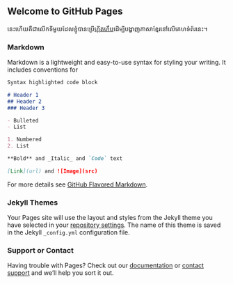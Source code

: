 ## Welcome to GitHub Pages

នេះហើយគឺជាលើកទីមួយដែលខ្ញុំបានប្រើ[ហ្គីតហឹប](https://github.com)ដើម្បីបង្ហាញភាសាខ្មែរនៅលើគេហទំព័រនេះ។


### Markdown

Markdown is a lightweight and easy-to-use syntax for styling your writing. It includes conventions for

```markdown
Syntax highlighted code block

# Header 1
## Header 2
### Header 3

- Bulleted
- List

1. Numbered
2. List

**Bold** and _Italic_ and `Code` text

[Link](url) and ![Image](src)
```

For more details see [GitHub Flavored Markdown](https://guides.github.com/features/mastering-markdown/).

### Jekyll Themes

Your Pages site will use the layout and styles from the Jekyll theme you have selected in your [repository settings](https://github.com/KhmerLinux/KhmerLinux/settings/pages). The name of this theme is saved in the Jekyll `_config.yml` configuration file.

### Support or Contact

Having trouble with Pages? Check out our [documentation](https://docs.github.com/categories/github-pages-basics/) or [contact support](https://support.github.com/contact) and we’ll help you sort it out.
